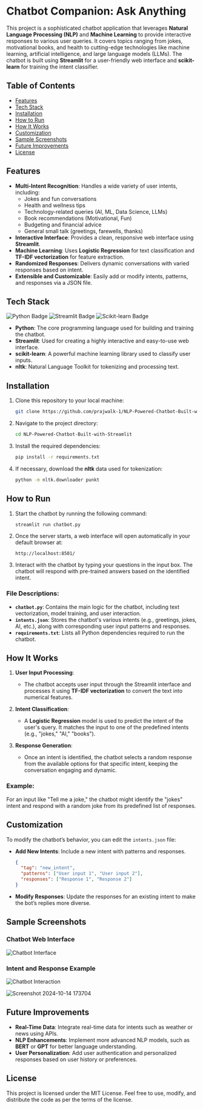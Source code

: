 # Chatbot Companion: Ask Anything

This project is a sophisticated chatbot application that leverages **Natural Language Processing (NLP)** and **Machine Learning** to provide interactive responses to various user queries. It covers topics ranging from jokes, motivational books, and health to cutting-edge technologies like machine learning, artificial intelligence, and large language models (LLMs). The chatbot is built using **Streamlit** for a user-friendly web interface and **scikit-learn** for training the intent classifier.

## Table of Contents
- [Features](#features)
- [Tech Stack](#tech-stack)
- [Installation](#installation)
- [How to Run](#how-to-run)
- [How It Works](#how-it-works)
- [Customization](#customization)
- [Sample Screenshots](#sample-screenshots)
- [Future Improvements](#future-improvements)
- [License](#license)

## Features
- **Multi-Intent Recognition**: Handles a wide variety of user intents, including:
  - Jokes and fun conversations
  - Health and wellness tips
  - Technology-related queries (AI, ML, Data Science, LLMs)
  - Book recommendations (Motivational, Fun)
  - Budgeting and financial advice
  - General small talk (greetings, farewells, thanks)
- **Interactive Interface**: Provides a clean, responsive web interface using **Streamlit**.
- **Machine Learning**: Uses **Logistic Regression** for text classification and **TF-IDF vectorization** for feature extraction.
- **Randomized Responses**: Delivers dynamic conversations with varied responses based on intent.
- **Extensible and Customizable**: Easily add or modify intents, patterns, and responses via a JSON file.

## Tech Stack
![Python Badge](https://img.shields.io/badge/Python-3.x-blue.svg)
![Streamlit Badge](https://img.shields.io/badge/Streamlit-0.87.0-red.svg)
![Scikit-learn Badge](https://img.shields.io/badge/Scikit--learn-0.24.2-orange.svg)

- **Python**: The core programming language used for building and training the chatbot.
- **Streamlit**: Used for creating a highly interactive and easy-to-use web interface.
- **scikit-learn**: A powerful machine learning library used to classify user inputs.
- **nltk**: Natural Language Toolkit for tokenizing and processing text.

## Installation

1. Clone this repository to your local machine:
   ```bash
   git clone https://github.com/prajwalk-1/NLP-Powered-Chatbot-Built-with-Streamlit.git
   ```
2. Navigate to the project directory:
   ```bash
   cd NLP-Powered-Chatbot-Built-with-Streamlit
   ```
3. Install the required dependencies:
   ```bash
   pip install -r requirements.txt
   ```

4. If necessary, download the **nltk** data used for tokenization:
   ```bash
   python -m nltk.downloader punkt
   ```

## How to Run

1. Start the chatbot by running the following command:
   ```bash
   streamlit run chatbot.py
   ```

2. Once the server starts, a web interface will open automatically in your default browser at:
   ```
   http://localhost:8501/
   ```

3. Interact with the chatbot by typing your questions in the input box. The chatbot will respond with pre-trained answers based on the identified intent.


### File Descriptions:

- **`chatbot.py`**: Contains the main logic for the chatbot, including text vectorization, model training, and user interaction.
- **`intents.json`**: Stores the chatbot's various intents (e.g., greetings, jokes, AI, etc.), along with corresponding user input patterns and responses.
- **`requirements.txt`**: Lists all Python dependencies required to run the chatbot.

## How It Works

1. **User Input Processing**:
   - The chatbot accepts user input through the Streamlit interface and processes it using **TF-IDF vectorization** to convert the text into numerical features.

2. **Intent Classification**:
   - A **Logistic Regression** model is used to predict the intent of the user's query. It matches the input to one of the predefined intents (e.g., "jokes," "AI," "books").

3. **Response Generation**:
   - Once an intent is identified, the chatbot selects a random response from the available options for that specific intent, keeping the conversation engaging and dynamic.

### Example:
For an input like "Tell me a joke," the chatbot might identify the "jokes" intent and respond with a random joke from its predefined list of responses.

## Customization

To modify the chatbot’s behavior, you can edit the `intents.json` file:
- **Add New Intents**: Include a new intent with patterns and responses.
  ```json
  {
    "tag": "new_intent",
    "patterns": ["User input 1", "User input 2"],
    "responses": ["Response 1", "Response 2"]
  }
  ```

- **Modify Responses**: Update the responses for an existing intent to make the bot’s replies more diverse.

## Sample Screenshots

### Chatbot Web Interface
![Chatbot Interface](https://github.com/user-attachments/assets/2a42d607-bea3-4ab3-a0f8-f8ea06163817)

### Intent and Response Example
![Chatbot Interaction](https://github.com/user-attachments/assets/d442b68e-71da-44ad-aee3-2b5f8ffb52dc)

![Screenshot 2024-10-14 173704](https://github.com/user-attachments/assets/f051ab44-e1ec-4ed9-9ba7-a04e1ca1a987)


## Future Improvements
- **Real-Time Data**: Integrate real-time data for intents such as weather or news using APIs.
- **NLP Enhancements**: Implement more advanced NLP models, such as **BERT** or **GPT** for better language understanding.
- **User Personalization**: Add user authentication and personalized responses based on user history or preferences.

## License
This project is licensed under the MIT License. Feel free to use, modify, and distribute the code as per the terms of the license.
